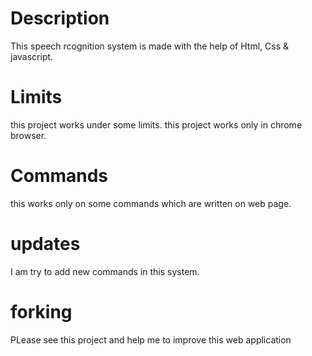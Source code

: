 # Description
This speech rcognition system is made with the help of Html, Css & javascript.

# Limits
this project works under some limits.
this project works only in chrome browser.

# Commands
this works only on some commands which are written on web page.

# updates
I am try to add new commands in this system.

# forking
PLease see this project and help me to improve this web application
